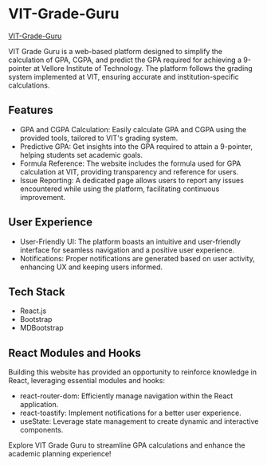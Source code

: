 # VIT-Grade-Guru
[VIT-Grade-Guru](https://vit-grade-guru.netlify.app/)

VIT Grade Guru is a web-based platform designed to simplify the calculation of GPA, CGPA, and predict the GPA required for achieving a 9-pointer at Vellore Institute of Technology. The platform follows the grading system implemented at VIT, ensuring accurate and institution-specific calculations.

## Features

- GPA and CGPA Calculation: Easily calculate GPA and CGPA using the provided tools, tailored to VIT's grading system.
- Predictive GPA: Get insights into the GPA required to attain a 9-pointer, helping students set academic goals.
- Formula Reference: The website includes the formula used for GPA calculation at VIT, providing transparency and reference for users.
- Issue Reporting: A dedicated page allows users to report any issues encountered while using the platform, facilitating continuous improvement.

## User Experience

- User-Friendly UI: The platform boasts an intuitive and user-friendly interface for seamless navigation and a positive user experience.
- Notifications: Proper notifications are generated based on user activity, enhancing UX and keeping users informed.

## Tech Stack

- React.js
- Bootstrap
- MDBootstrap

## React Modules and Hooks

Building this website has provided an opportunity to reinforce knowledge in React, leveraging essential modules and hooks:

- react-router-dom: Efficiently manage navigation within the React application.
- react-toastify: Implement notifications for a better user experience.
- useState: Leverage state management to create dynamic and interactive components.

Explore VIT Grade Guru to streamline GPA calculations and enhance the academic planning experience!
